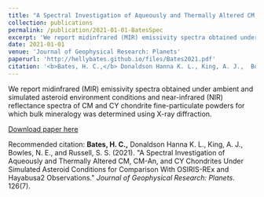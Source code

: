 ```yaml
---
title: "A Spectral Investigation of Aqueously and Thermally Altered CM, CM-An, and CY Chondrites Under Simulated Asteroid Conditions for Comparison With OSIRIS-REx and Hayabusa2 Observations"
collection: publications
permalink: /publication/2021-01-01-BatesSpec
excerpt: 'We report midinfrared (MIR) emissivity spectra obtained under ambient and simulated asteroid environment conditions and near-infrared (NIR) reflectance spectra of CM and CY chondrite fine-particulate powders for which bulk mineralogy was determined using X-ray diffraction.'
date: 2021-01-01
venue: 'Journal of Geophysical Research: Planets'
paperurl: 'http://hellybates.github.io/files/Bates2021.pdf'
citation: '<b>Bates, H. C.,</b> Donaldson Hanna K. L., King, A. J.,  Bowles, N. E., and Russell, S. S. (2021). &amp;quot;A Spectral Investigation of Aqueously and Thermally Altered CM, CM-An, and CY Chondrites Under Simulated Asteroid Conditions for Comparison With OSIRIS-REx and Hayabusa2 Observations.&amp;quot; <i>Journal of Geophysical Research: Planets</i>. 126(7).'
---
```

We report midinfrared (MIR) emissivity spectra obtained under ambient and simulated asteroid environment conditions and near-infrared (NIR) reflectance spectra of CM and CY chondrite fine-particulate powders for which bulk mineralogy was determined using X-ray diffraction.

[Download paper here](http://hellybates.github.io/files/Bates2021.pdf)

Recommended citation: <b>Bates, H. C.,</b> Donaldson Hanna K. L., King, A. J.,  Bowles, N. E., and Russell, S. S. (2021). &quot;A Spectral Investigation of Aqueously and Thermally Altered CM, CM-An, and CY Chondrites Under Simulated Asteroid Conditions for Comparison With OSIRIS-REx and Hayabusa2 Observations.&quot; <i>Journal of Geophysical Research: Planets</i>. 126(7).